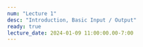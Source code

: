 ```yaml
---
num: "Lecture 1"
desc: "Introduction, Basic Input / Output"
ready: true
lecture_date: 2024-01-09 11:00:00.00-7:00
---
```

